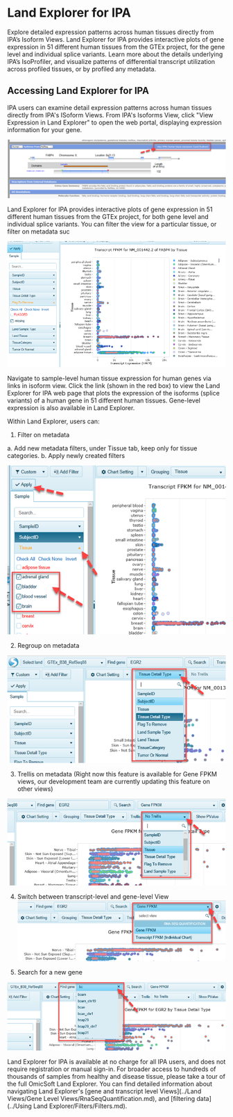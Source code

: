 # Land Explorer for IPA

Explore detailed expression patterns across human tissues directly from IPA’s Isoform Views. Land Explorer for IPA provides interactive plots  of gene expression in 51 different human tissues from the GTEx project, for the gene level and individual splice variants. Learn more about the details underlying IPA’s IsoProfiler, and visualize patterns of differential transcript utilization across profiled tissues, or by profiled any metadata.

## Accessing Land Explorer for IPA

IPA users can examine detail expression patterns across human tissues directly from IPA's ISoform Views.
From IPA's Isoforms View, click "View Expression in Land Explorer" to open the web portal, displaying expression information for your gene.

![image_Isoforms2GTEx](../images/Isoforms2GTEx.png)

Land Explorer for IPA provides interactive plots of gene expression in 51 different human tissues from the GTEx project, for both gene level and individual splice variants. You can filter the view for a particular tissue, or filter on metadata suc

![image_ipa_in_landexplorer](../images/Ipa_in_landexplorer.png)

Navigate to sample-level human tissue expression for human genes via links in isoform view. Click the link (shown in the red box) to view the Land Explorer for IPA web page that plots the expression of the isoforms (splice variants) of a human gene in 51 different human tissues. Gene-level expression is also available in Land Explorer.

Within Land Explorer, users can:
1.	Filter on metadata

a.	Add new metadata filters, under Tissue tab, keep only for tissue categories.
b.  Apply newly created filters

![image_ApplyFilters_IPA_png](../images/ApplyFilters_IPA.png)

2.	Regroup on metadata

![image_IPA_regroup_png](../images/IPA_regroup.png)

3.	Trellis on metadata (Right now this feature is available for Gene FPKM views, our development team are currently updating this feature on other views)

![image_IPA_trellis_png](../images/IPA_trellis.png)

4.	Switch between transcript-level and gene-level View
![image_IPA_switch_Gene_transcript_png](../images/IPA_switch_Gene_transcript.png)

5.	Search for a new gene

![image_IPA_search_new_gene_png](../images/IPA_search_new_gene.png)

Land Explorer for IPA is available at no charge for all IPA users, and does not require registration or manual sign-in. For broader access to hundreds of thousands of samples from healthy and disease tissue, please take a tour of the full OmicSoft Land Explorer.
You can find detailed information about navigating Land Explorer's [gene and transcript level Views](../Land Views/Gene Level Views/RnaSeqQuantification.md),
and [filtering data](../Using Land Explorer/Filters/Filters.md).

